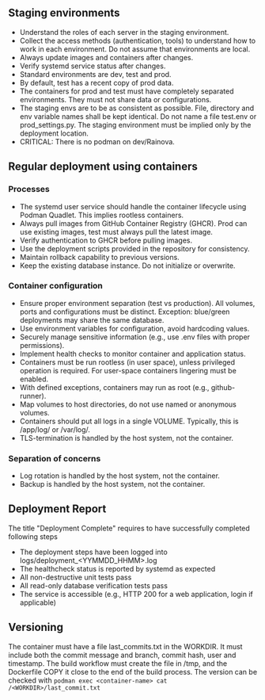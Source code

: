 ## Staging environments
- Understand the roles of each server in the staging environment.
- Collect the access methods (authentication, tools) to understand how to work in each environment. 
  Do not assume that environments are local.
- Always update images and containers after changes.
- Verify systemd service status after changes.
- Standard environments are dev, test and prod. 
- By default, test has a recent copy of prod data.
- The containers for prod and test must have completely separated environments. They must not share data or configurations.
- The staging envs are to be as consistent as possible. File, directory and env variable names shall be kept identical.
  <example>Do not name a file test.env or prod_settings.py. The staging environment must be implied only by the deployment location.</example>
- CRITICAL: There is no podman on dev/Rainova.


## Regular deployment using containers
### Processes
- The systemd user service should handle the container lifecycle using Podman Quadlet. This implies rootless containers.
- Always pull images from GitHub Container Registry (GHCR). 
  Prod can use existing images, test must always pull the latest image.
- Verify authentication to GHCR before pulling images.
- Use the deployment scripts provided in the repository for consistency.
- Maintain rollback capability to previous versions.
- Keep the existing database instance. Do not initialize or overwrite.
### Container configuration
- Ensure proper environment separation (test vs production).
  All volumes, ports and configurations must be distinct.
  Exception: blue/green deployments may share the same database.
- Use environment variables for configuration, avoid hardcoding values.
- Securely manage sensitive information (e.g., use .env files with proper permissions).
- Implement health checks to monitor container and application status.
- Containers must be run rootless (in user space), unless privileged operation is required.
  For user-space containers lingering must be enabled.
- With defined exceptions, containers may run as root (e.g., github-runner).
- Map volumes to host directories, do not use named or anonymous volumes.
- Containers should put all logs in a single VOLUME. Typically, this is /app/log/<service> or /var/log/<service>.
- TLS-termination is handled by the host system, not the container.

### Separation of concerns
- Log rotation is handled by the host system, not the container.
- Backup is handled by the host system, not the container.

## Deployment Report
The title "Deployment Complete" requires to have successfully completed following steps
- The deployment steps have been logged into logs/deployment_<YYMMDD_HHMM>.log 
- The healthcheck status is reported by systemd as expected
- All non-destructive unit tests pass
- All read-only database verification tests pass
- The service is accessible (e.g., HTTP 200 for a web application, login if applicable)

## Versioning
 The container must have a file last_commits.txt in the WORKDIR. 
    It must include both the commit message and branch, commit hash, user and timestamp. 
    The build workflow must create the file in /tmp, and the Dockerfile COPY it close to the end of the build process.
    The version can be checked with `podman exec <container-name> cat /<WORKDIR>/last_commit.txt`
